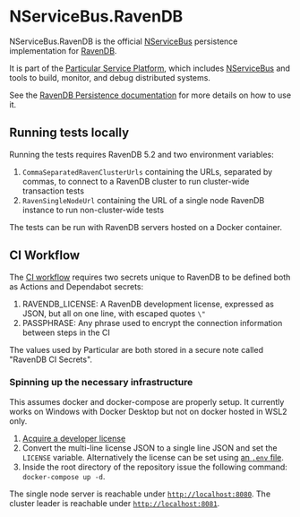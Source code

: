 # NServiceBus.RavenDB

NServiceBus.RavenDB is the official [NServiceBus](https://github.com/Particular/NServiceBus) persistence implementation for [RavenDB](https://ravendb.net/).

It is part of the [Particular Service Platform](https://particular.net/service-platform), which includes [NServiceBus](https://particular.net/nservicebus) and tools to build, monitor, and debug distributed systems.

See the [RavenDB Persistence documentation](http://docs.particular.net/nservicebus/ravendb/) for more details on how to use it.

## Running tests locally

Running the tests requires RavenDB 5.2 and two environment variables: 

1. `CommaSeparatedRavenClusterUrls` containing the URLs, separated by commas, to connect to a RavenDB cluster to run cluster-wide transaction tests
1. `RavenSingleNodeUrl` containing the URL of a single node RavenDB instance to run non-cluster-wide tests

The tests can be run with RavenDB servers hosted on a Docker container.

## CI Workflow

The [CI workflow](/.github/workflows/ci.yml) requires two secrets unique to RavenDB to be defined both as Actions and Dependabot secrets:

1. RAVENDB_LICENSE: A RavenDB development license, expressed as JSON, but all on one line, with escaped quotes `\"`
1. PASSPHRASE: Any phrase used to encrypt the connection information between steps in the CI

The values used by Particular are both stored in a secure note called "RavenDB CI Secrets".

### Spinning up the necessary infrastructure

This assumes docker and docker-compose are properly setup. It currently works on Windows with Docker Desktop but not on docker hosted in WSL2 only.

1. [Acquire a developer license](https://ravendb.net/license/request/dev)
1. Convert the multi-line license JSON to a single line JSON and set the `LICENSE` variable. Alternatively the license can be set using [an `.env` file](https://docs.docker.com/compose/environment-variables/).
1. Inside the root directory of the repository issue the following command: `docker-compose up -d`.

The single node server is reachable under [`http://localhost:8080`](http://localhost:8080). The cluster leader is reachable under [`http://localhost:8081`](http://localhost:8081).
